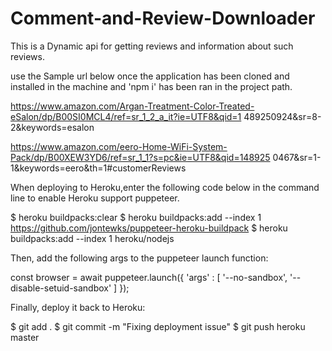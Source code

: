 # Comment-and-Review-Downloader

This is a Dynamic api for getting reviews and information about such reviews. 

use the Sample url below once the application has been cloned and installed in the machine and 'npm i'  has been ran in the project path.


https://www.amazon.com/Argan-Treatment-Color-Treated-eSalon/dp/B00SI0MCL4/ref=sr_1_2_a_it?ie=UTF8&qid=1 489250924&sr=8-2&keywords=esalon 
 
https://www.amazon.com/eero-Home-WiFi-System-Pack/dp/B00XEW3YD6/ref=sr_1_1?s=pc&ie=UTF8&qid=148925 0467&sr=1-1&keywords=eero&th=1#customerReviews 

When deploying to Heroku,enter the following code below in the command line to enable Heroku support puppeteer.

$ heroku buildpacks:clear
$ heroku buildpacks:add --index 1 https://github.com/jontewks/puppeteer-heroku-buildpack
$ heroku buildpacks:add --index 1 heroku/nodejs


Then, add the following args to the puppeteer launch function:

const browser = await puppeteer.launch({
  'args' : [
    '--no-sandbox',
    '--disable-setuid-sandbox'
  ]
});


Finally, deploy it back to Heroku:

$ git add .
$ git commit -m "Fixing deployment issue"
$ git push heroku master

